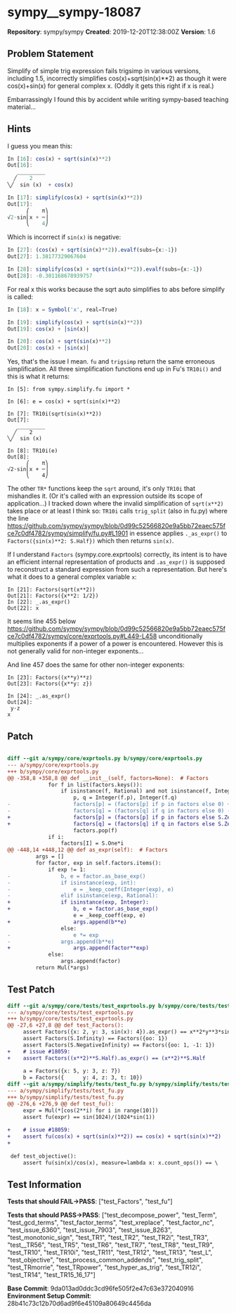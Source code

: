 # sympy__sympy-18087

**Repository**: sympy/sympy
**Created**: 2019-12-20T12:38:00Z
**Version**: 1.6

## Problem Statement

Simplify of simple trig expression fails
trigsimp in various versions, including 1.5, incorrectly simplifies cos(x)+sqrt(sin(x)**2) as though it were cos(x)+sin(x) for general complex x. (Oddly it gets this right if x is real.)

Embarrassingly I found this by accident while writing sympy-based teaching material...



## Hints

I guess you mean this:
```julia
In [16]: cos(x) + sqrt(sin(x)**2)                                                                                                 
Out[16]: 
   _________         
  ╱    2             
╲╱  sin (x)  + cos(x)

In [17]: simplify(cos(x) + sqrt(sin(x)**2))                                                                                       
Out[17]: 
      ⎛    π⎞
√2⋅sin⎜x + ─⎟
      ⎝    4⎠
```
Which is incorrect if `sin(x)` is negative:
```julia
In [27]: (cos(x) + sqrt(sin(x)**2)).evalf(subs={x:-1})                                                                            
Out[27]: 1.38177329067604

In [28]: simplify(cos(x) + sqrt(sin(x)**2)).evalf(subs={x:-1})                                                                    
Out[28]: -0.301168678939757
```
For real x this works because the sqrt auto simplifies to abs before simplify is called:
```julia
In [18]: x = Symbol('x', real=True)                                                                                               

In [19]: simplify(cos(x) + sqrt(sin(x)**2))                                                                                       
Out[19]: cos(x) + │sin(x)│

In [20]: cos(x) + sqrt(sin(x)**2)                                                                                                 
Out[20]: cos(x) + │sin(x)│
```
Yes, that's the issue I mean.
`fu` and `trigsimp` return the same erroneous simplification. All three simplification functions end up in Fu's `TR10i()` and this is what it returns:
```
In [5]: from sympy.simplify.fu import *

In [6]: e = cos(x) + sqrt(sin(x)**2)

In [7]: TR10i(sqrt(sin(x)**2))
Out[7]: 
   _________
  ╱    2    
╲╱  sin (x) 

In [8]: TR10i(e)
Out[8]: 
      ⎛    π⎞
√2⋅sin⎜x + ─⎟
      ⎝    4⎠
```
The other `TR*` functions keep the `sqrt` around, it's only `TR10i` that mishandles it. (Or it's called with an expression outside its scope of application...)
I tracked down where the invalid simplification of `sqrt(x**2)` takes place or at least I think so:
`TR10i` calls `trig_split` (also in fu.py) where the line
https://github.com/sympy/sympy/blob/0d99c52566820e9a5bb72eaec575fce7c0df4782/sympy/simplify/fu.py#L1901
in essence applies `._as_expr()` to `Factors({sin(x)**2: S.Half})` which then returns `sin(x)`.

If I understand `Factors` (sympy.core.exprtools) correctly, its intent is to have an efficient internal representation of products and `.as_expr()` is supposed to reconstruct a standard expression from such a representation. But here's what it does to a general complex variable `x`:
```
In [21]: Factors(sqrt(x**2))
Out[21]: Factors({x**2: 1/2})
In [22]: _.as_expr()
Out[22]: x
```
It seems line 455 below
https://github.com/sympy/sympy/blob/0d99c52566820e9a5bb72eaec575fce7c0df4782/sympy/core/exprtools.py#L449-L458
unconditionally multiplies exponents if a power of a power is encountered. However this is not generally valid for non-integer exponents...

And line 457 does the same for other non-integer exponents:
```
In [23]: Factors((x**y)**z)
Out[23]: Factors({x**y: z})

In [24]: _.as_expr()
Out[24]:
 y⋅z
x
```

## Patch

```diff

diff --git a/sympy/core/exprtools.py b/sympy/core/exprtools.py
--- a/sympy/core/exprtools.py
+++ b/sympy/core/exprtools.py
@@ -358,8 +358,8 @@ def __init__(self, factors=None):  # Factors
             for f in list(factors.keys()):
                 if isinstance(f, Rational) and not isinstance(f, Integer):
                     p, q = Integer(f.p), Integer(f.q)
-                    factors[p] = (factors[p] if p in factors else 0) + factors[f]
-                    factors[q] = (factors[q] if q in factors else 0) - factors[f]
+                    factors[p] = (factors[p] if p in factors else S.Zero) + factors[f]
+                    factors[q] = (factors[q] if q in factors else S.Zero) - factors[f]
                     factors.pop(f)
             if i:
                 factors[I] = S.One*i
@@ -448,14 +448,12 @@ def as_expr(self):  # Factors
         args = []
         for factor, exp in self.factors.items():
             if exp != 1:
-                b, e = factor.as_base_exp()
-                if isinstance(exp, int):
-                    e = _keep_coeff(Integer(exp), e)
-                elif isinstance(exp, Rational):
+                if isinstance(exp, Integer):
+                    b, e = factor.as_base_exp()
                     e = _keep_coeff(exp, e)
+                    args.append(b**e)
                 else:
-                    e *= exp
-                args.append(b**e)
+                    args.append(factor**exp)
             else:
                 args.append(factor)
         return Mul(*args)


```

## Test Patch

```diff
diff --git a/sympy/core/tests/test_exprtools.py b/sympy/core/tests/test_exprtools.py
--- a/sympy/core/tests/test_exprtools.py
+++ b/sympy/core/tests/test_exprtools.py
@@ -27,6 +27,8 @@ def test_Factors():
     assert Factors({x: 2, y: 3, sin(x): 4}).as_expr() == x**2*y**3*sin(x)**4
     assert Factors(S.Infinity) == Factors({oo: 1})
     assert Factors(S.NegativeInfinity) == Factors({oo: 1, -1: 1})
+    # issue #18059:
+    assert Factors((x**2)**S.Half).as_expr() == (x**2)**S.Half
 
     a = Factors({x: 5, y: 3, z: 7})
     b = Factors({      y: 4, z: 3, t: 10})
diff --git a/sympy/simplify/tests/test_fu.py b/sympy/simplify/tests/test_fu.py
--- a/sympy/simplify/tests/test_fu.py
+++ b/sympy/simplify/tests/test_fu.py
@@ -276,6 +276,9 @@ def test_fu():
     expr = Mul(*[cos(2**i) for i in range(10)])
     assert fu(expr) == sin(1024)/(1024*sin(1))
 
+    # issue #18059:
+    assert fu(cos(x) + sqrt(sin(x)**2)) == cos(x) + sqrt(sin(x)**2)
+
 
 def test_objective():
     assert fu(sin(x)/cos(x), measure=lambda x: x.count_ops()) == \

```

## Test Information

**Tests that should FAIL→PASS**: ["test_Factors", "test_fu"]

**Tests that should PASS→PASS**: ["test_decompose_power", "test_Term", "test_gcd_terms", "test_factor_terms", "test_xreplace", "test_factor_nc", "test_issue_6360", "test_issue_7903", "test_issue_8263", "test_monotonic_sign", "test_TR1", "test_TR2", "test_TR2i", "test_TR3", "test__TR56", "test_TR5", "test_TR6", "test_TR7", "test_TR8", "test_TR9", "test_TR10", "test_TR10i", "test_TR11", "test_TR12", "test_TR13", "test_L", "test_objective", "test_process_common_addends", "test_trig_split", "test_TRmorrie", "test_TRpower", "test_hyper_as_trig", "test_TR12i", "test_TR14", "test_TR15_16_17"]

**Base Commit**: 9da013ad0ddc3cd96fe505f2e47c63e372040916
**Environment Setup Commit**: 28b41c73c12b70d6ad9f6e45109a80649c4456da
